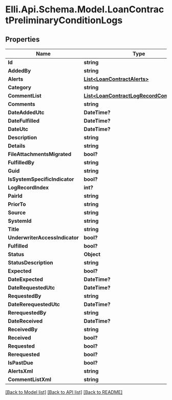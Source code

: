 # Elli.Api.Schema.Model.LoanContractPreliminaryConditionLogs
## Properties

Name | Type | Description | Notes
------------ | ------------- | ------------- | -------------
**Id** | **string** |  | [optional] 
**AddedBy** | **string** |  | [optional] 
**Alerts** | [**List&lt;LoanContractAlerts&gt;**](LoanContractAlerts.md) |  | [optional] 
**Category** | **string** |  | [optional] 
**CommentList** | [**List&lt;LoanContractLogRecordCommentList&gt;**](LoanContractLogRecordCommentList.md) |  | [optional] 
**Comments** | **string** |  | [optional] 
**DateAddedUtc** | **DateTime?** |  | [optional] 
**DateFulfilled** | **DateTime?** |  | [optional] 
**DateUtc** | **DateTime?** |  | [optional] 
**Description** | **string** |  | [optional] 
**Details** | **string** |  | [optional] 
**FileAttachmentsMigrated** | **bool?** |  | [optional] 
**FulfilledBy** | **string** |  | [optional] 
**Guid** | **string** |  | [optional] 
**IsSystemSpecificIndicator** | **bool?** |  | [optional] 
**LogRecordIndex** | **int?** |  | [optional] 
**PairId** | **string** |  | [optional] 
**PriorTo** | **string** |  | [optional] 
**Source** | **string** |  | [optional] 
**SystemId** | **string** |  | [optional] 
**Title** | **string** |  | [optional] 
**UnderwriterAccessIndicator** | **bool?** |  | [optional] 
**Fulfilled** | **bool?** |  | [optional] 
**Status** | **Object** |  | [optional] 
**StatusDescription** | **string** |  | [optional] 
**Expected** | **bool?** |  | [optional] 
**DateExpected** | **DateTime?** |  | [optional] 
**DateRequestedUtc** | **DateTime?** |  | [optional] 
**RequestedBy** | **string** |  | [optional] 
**DateRerequestedUtc** | **DateTime?** |  | [optional] 
**RerequestedBy** | **string** |  | [optional] 
**DateReceived** | **DateTime?** |  | [optional] 
**ReceivedBy** | **string** |  | [optional] 
**Received** | **bool?** |  | [optional] 
**Requested** | **bool?** |  | [optional] 
**Rerequested** | **bool?** |  | [optional] 
**IsPastDue** | **bool?** |  | [optional] 
**AlertsXml** | **string** |  | [optional] 
**CommentListXml** | **string** |  | [optional] 

[[Back to Model list]](../README.md#documentation-for-models) [[Back to API list]](../README.md#documentation-for-api-endpoints) [[Back to README]](../README.md)

